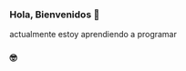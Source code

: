 ### Hola, Bienvenidos 👋

actualmente estoy aprendiendo a programar 

### 🤓
<!--
**EmmanuelUNI/EmmanuelUNI** is a ✨ _special_ ✨ repository because its `README.md` (this file) appears on your GitHub profile.


